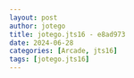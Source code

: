 ```yaml
---
layout: post
author: jotego
title: jotego.jts16 - e8ad973
date: 2024-06-28
categories: [Arcade, jts16]
tags: [jotego.jts16]
---
```


